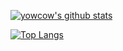 [![yowcow's github stats](https://github-readme-stats.vercel.app/api?username=yowcow&count_private=true&show_icons=true)](https://github.com/anuraghazra/github-readme-stats)

[![Top Langs](https://github-readme-stats.vercel.app/api/top-langs/?username=yowcow)](https://github.com/anuraghazra/github-readme-stats)
